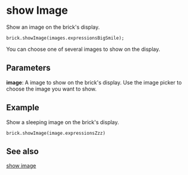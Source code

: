 # show Image

Show an image on the brick's display.

```sig
brick.showImage(images.expressionsBigSmile);
```
You can choose one of several images to show on the display. 

## Parameters

**image**: A image to show on the brick's display. Use the image picker to choose the image you want to show.

## Example

Show a sleeping image on the brick's display.

```blocks
brick.showImage(image.expressionsZzz)
```

## See also

[show image](/reference/brick/show-mood)
